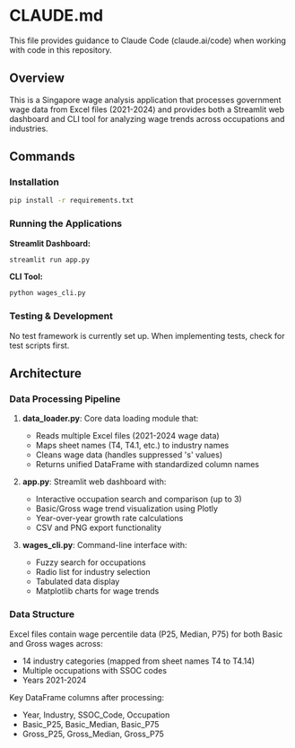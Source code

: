 # CLAUDE.md

This file provides guidance to Claude Code (claude.ai/code) when working with code in this repository.

## Overview

This is a Singapore wage analysis application that processes government wage data from Excel files (2021-2024) and provides both a Streamlit web dashboard and CLI tool for analyzing wage trends across occupations and industries.

## Commands

### Installation
```bash
pip install -r requirements.txt
```

### Running the Applications

**Streamlit Dashboard:**
```bash
streamlit run app.py
```

**CLI Tool:**
```bash
python wages_cli.py
```

### Testing & Development

No test framework is currently set up. When implementing tests, check for test scripts first.

## Architecture

### Data Processing Pipeline
1. **data_loader.py**: Core data loading module that:
   - Reads multiple Excel files (2021-2024 wage data)
   - Maps sheet names (T4, T4.1, etc.) to industry names
   - Cleans wage data (handles suppressed 's' values)
   - Returns unified DataFrame with standardized column names

2. **app.py**: Streamlit web dashboard with:
   - Interactive occupation search and comparison (up to 3)
   - Basic/Gross wage trend visualization using Plotly
   - Year-over-year growth rate calculations
   - CSV and PNG export functionality

3. **wages_cli.py**: Command-line interface with:
   - Fuzzy search for occupations
   - Radio list for industry selection
   - Tabulated data display
   - Matplotlib charts for wage trends

### Data Structure
Excel files contain wage percentile data (P25, Median, P75) for both Basic and Gross wages across:
- 14 industry categories (mapped from sheet names T4 to T4.14)
- Multiple occupations with SSOC codes
- Years 2021-2024

Key DataFrame columns after processing:
- Year, Industry, SSOC_Code, Occupation
- Basic_P25, Basic_Median, Basic_P75
- Gross_P25, Gross_Median, Gross_P75